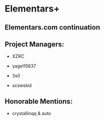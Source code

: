 # Elementars+

## Elementars.com continuation



## Project Managers:
- XZRC

- yagel15637

- 3s0

- scswskid


## Honorable Mentions:
- crystallinqq & auto
